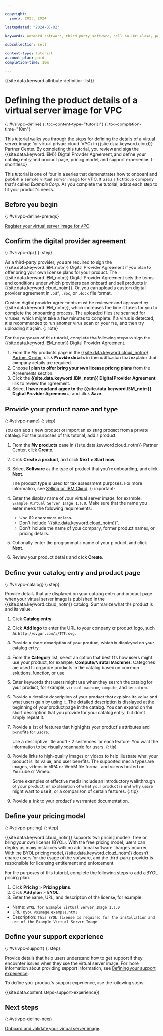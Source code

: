 ```yaml
---

copyright:
  years: 2023, 2024

lastupdated: "2024-05-02"

keywords: onboard software, third-party software, sell on IBM Cloud, partner center, virtual server image, virtual machine image, image, vm, vsi, product details, catalog entry, support, pricing, BYOL, terraform, catalog, vpc, virtual private cloud

subcollection: sell

content-type: tutorial
account-plan: paid
completion-time: 10m

---
```


{{site.data.keyword.attribute-definition-list}}


# Defining the product details of a virtual server image for VPC
{: #vsivpc-define}
{: toc-content-type="tutorial"}
{: toc-completion-time="10m"}

This tutorial walks you through the steps for defining the details of a virtual server image for virtual private cloud (VPC) in {{site.data.keyword.cloud}} Partner Center. By completing this tutorial, you review and sign the {{site.data.keyword.IBM}} Digital Provider Agreement, and define your catalog entry and product page, pricing model, and support experience.
{: shortdesc}

This tutorial is one of four in a series that demonstrates how to onboard and publish a sample virtual server image for VPC. It uses a fictitious company that's called *Example Corp*. As you complete the tutorial, adapt each step to fit your product's needs.

## Before you begin
{: #vsivpc-define-prereqs}

[Register your virtual server image for VPC](/docs/sell?topic=sell-vsivpc-register).

## Confirm the digital provider agreement
{: #vsivpc-dpa}
{: step}

As a third-party provider, you are required to sign the {{site.data.keyword.IBM_notm}} Digital Provider Agreement if you plan to offer bring your own license plans for your product. The {{site.data.keyword.IBM_notm}} Digital Provider Agreement sets the terms and conditions under which providers can onboard and sell products in {{site.data.keyword.cloud_notm}}. Or, you can upload a custom digital provider agreement in `.pdf`, `.doc`, or `.docx` file format.

Custom digital provider agreements must be reviewed and approved by {{site.data.keyword.IBM_notm}}, which increases the time it takes for you to complete the onboarding process. The uploaded files are scanned for viruses, which might take a few minutes to complete. If a virus is detected, it is recommended to run another virus scan on your file, and then try uploading it again.
{: note}

For the purposes of this tutorial, complete the following steps to sign the {{site.data.keyword.IBM_notm}} Digital Provider Agreement.

1. From the My products page in the [{{site.data.keyword.cloud_notm}} Partner Center](/partner-center/sell/my-products), click **Provide details** in the notification that explains that company details are required.
1. Choose **I plan to offer bring your own license pricing plans** from the Agreements section.
1. Click the **{{site.data.keyword.IBM_notm}} Digital Provider Agreement** link to review the agreement.
1. Select **I have read and agree to the {{site.data.keyword.IBM_notm}} Digital Provider Agreement.**, and click **Save**.

## Provide your product name and type
{: #vsivpc-name}
{: step}

You can add a new product or import an existing product from a private catalog. For the purposes of this tutorial, add a product.

1. From the **My products** page in {{site.data.keyword.cloud_notm}} Partner Center, click **Create**.
1. Click **Create a product**, and click **Next > Start now**.
1. Select **Software** as the type of product that you're onboarding, and click **Next**.

    The product type is used for tax assessment purposes. For more information, see [Selling on IBM Cloud](/docs/sell?topic=sell-selling-clouds).
    {: important}

1. Enter the display name of your virtual server image, for example, `Example Virtual Server Image 1.0.0`. Make sure that the name you enter meets the following requirements:

   * Use 60 characters or less.
   * Don't include "{{site.data.keyword.cloud_notm}}".
   * Don't include the name of your company, former product names, or pricing details.

1. Optionally, enter the programmatic name of your product, and click **Next**.
1. Review your product details and click **Create**.

## Define your catalog entry and product page
{: #vsivpc-catalog}
{: step}

Provide details that are displayed on your catalog entry and product page when your virtual server image is published in the {{site.data.keyword.cloud_notm}} catalog.
Summarize what the product is and its value.

1. Click **Catalog entry**.
1. Click **Add logo** to enter the URL to your company or product logo, such as `http://svgur.com/i/TTP.svg`.
1. Provide a short description of your product, which is displayed on your catalog entry.
1. From the **Category** list, select an option that best fits how users might use your product, for example, **Compute/Virutal Machines**. Categories are used to organize products in the catalog based on common solutions, function, or use.
1. Enter keywords that users might use when they search the catalog for your product, for example, `virtual machine`, `compute`, and `terraform`.
1. Provide a detailed description of your product that explains its value and what users gain by using it. The detailed description is displayed at the beginning of your product page in the catalog. You can expand on the short description that you provide for your catalog entry, but don't simply repeat it.
1. Provide a list of features that highlights your product's attributes and benefits for users.

   Use a descriptive title and 1 - 2 sentences for each feature. You want the information to be visually scannable for users.
   {: tip}

1. Provide links to high-quality images or videos to help illustrate what your product is, its value, and user benefits. The supported media types are images, videos in MP4 or WebM file format, and videos hosted on YouTube or Vimeo.

   Some examples of effective media include an introductory walkthrough of your product, an explanation of what your product is and why users might want to use it, or a comparison of certain features.
   {: tip}
   
1. Provide a link to your product's warranted documentation.

## Define your pricing model
{: #vsivpc-pricing}
{: step}

{{site.data.keyword.cloud_notm}} supports two pricing models: free or bring your own license (BYOL). With the free pricing model, users can deploy as many instances with no additional software charges incurred. With the BYOL pricing model, {{site.data.keyword.cloud_notm}} doesn't charge users for the usage of the software, and the third-party provider is responsible for licensing entitlement and enforcement.

For the purposes of this tutorial, complete the following steps to add a BYOL pricing plan.

1. Click **Pricing** > **Pricing plans**.
1. Click **Add plan** > **BYOL**.
1. Enter the name, URL, and description of the license, for example:

* Name: `BYOL for Example Virtual Server Image 1.0.0`
* URL: `byol.vsimage.example.html`
* Description: `This BYOL license is required for the installation and use of the Example Virtual Server Image.`

## Define your support experience
{: #vsivpc-support}
{: step}

Provide details that help users understand how to get support if they encounter issues when they use the virtual server image. For more information about providing support information, see [Defining your support experience](/docs/sell?topic=sell-sw-support-details).

To define your product's support experience, use the following steps:

{{site.data.content.steps-support-experience}}

## Next steps
{: #vsivpc-define-next}

[Onboard and validate your virtual server image](/docs/sell?topic=sell-vsivpc-onboard).
